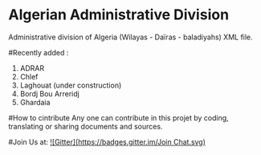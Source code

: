 Algerian Administrative Division
================================


Administrative division of Algeria (Wilayas - Daïras - baladiyahs) XML file.



#Recently added :
1) ADRAR <br>
2) Chlef <br>
3) Laghouat (under construction)<br>
34) Bordj Bou Arreridj <br>
47) Ghardaia <br>

#How to cintribute
Any one can contribute in this projet by coding, translating or sharing documents and sources.






#Join Us at:
 [![Gitter](https://badges.gitter.im/Join Chat.svg)](https://gitter.im/mohsenuss91/AlgerianAdministrativeDivision?utm_source=badge&utm_medium=badge&utm_campaign=pr-badge&utm_content=badge)

